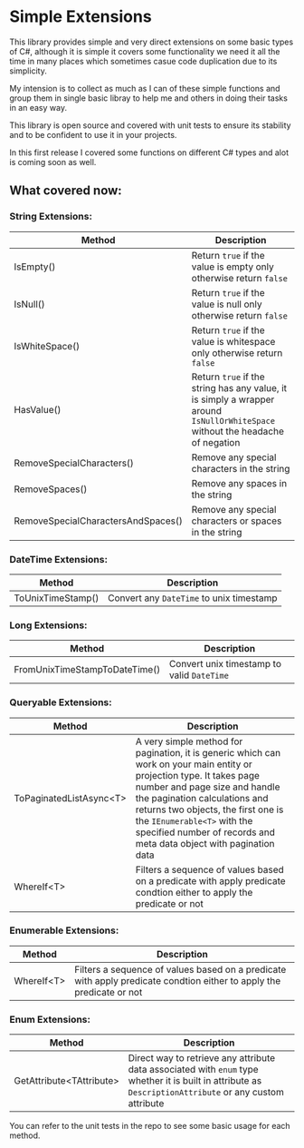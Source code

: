 # Simple Extensions
This library provides simple and very direct extensions on some basic types of C#, although it
is simple it covers some functionality we need it all the time in many places which sometimes
casue code duplication due to its simplicity.

My intension is to collect as much as I can of these simple functions and group them in 
single basic libray to help me and others in doing their tasks in an easy way.

This library is open source and covered with unit tests to ensure its stability and to be 
confident to use it in your projects.

In this first release I covered some functions on different C# types and alot is coming
soon as well.

## What covered now:
### String Extensions:
| Method | Description |
| -- | -- |
| IsEmpty() | Return `true` if the value is empty only otherwise return `false` |
| IsNull() | Return `true` if the value is null only otherwise return `false` |
| IsWhiteSpace() | Return `true` if the value is whitespace only otherwise return `false` |
| HasValue() | Return `true` if the string has any value, it is simply a wrapper around `IsNullOrWhiteSpace` without the headache of negation |
| RemoveSpecialCharacters() | Remove any special characters in the string |
| RemoveSpaces() | Remove any spaces in the string |
| RemoveSpecialCharactersAndSpaces() | Remove any special characters or spaces in the string |

### DateTime Extensions:
| Method | Description |
| -- | -- |
| ToUnixTimeStamp() | Convert any `DateTime` to unix timestamp |

### Long Extensions:
| Method | Description |
| -- | -- |
| FromUnixTimeStampToDateTime() | Convert unix timestamp to valid `DateTime` |

### Queryable Extensions:
| Method | Description |
| -- | -- |
| ToPaginatedListAsync\<T> | A very simple method for pagination, it is generic which can work on your main entity or projection type. It takes page number and page size and handle the pagination calculations and returns two objects, the first one is the `IEnumerable<T>` with the specified number of records and meta data object with pagination data |
| WhereIf\<T> | Filters a sequence of values based on a predicate with apply predicate condtion either to apply the predicate or not |

### Enumerable Extensions:
| Method | Description |
| -- | -- |
| WhereIf\<T> | Filters a sequence of values based on a predicate with apply predicate condtion either to apply the predicate or not |


### Enum Extensions:
| Method | Description |
| -- | -- |
| GetAttribute\<TAttribute> | Direct way to retrieve any attribute data associated with `enum` type whether it is built in attribute as `DescriptionAttribute` or any custom attribute |


You can refer to the unit tests in the repo to see some basic usage for each method.
